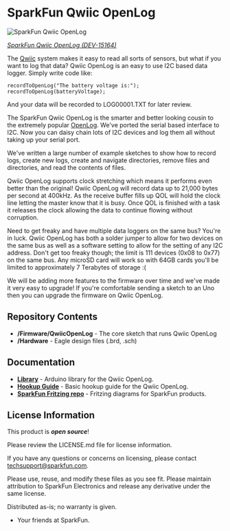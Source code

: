 SparkFun Qwiic OpenLog
========================================

![SparkFun Qwiic OpenLog](https://cdn.sparkfun.com/assets/parts/1/3/5/5/4/15164-SparkFun_Qwiic_OpenLog-01.jpg)

[*SparkFun Qwiic OpenLog (DEV-15164)*](https://www.sparkfun.com/products/15164)

The [Qwiic](https://www.sparkfun.com/qwiic) system makes it easy to read all sorts of sensors, but what if you want to log that data? Qwiic OpenLog is an easy to use I2C based data logger. Simply write code like:

    recordToOpenLog("The battery voltage is:");
    recordToOpenLog(batteryVoltage);

And your data will be recorded to LOG00001.TXT for later review. 

The SparkFun Qwiic OpenLog is the smarter and better looking cousin to the extremely popular [OpenLog](https://www.sparkfun.com/products/13712). We've ported the serial based interface to I2C. Now you can daisy chain lots of I2C devices and log them all without taking up your serial port.

We've written a large number of example sketches to show how to record logs, create new logs, create and navigate directories, remove files and directories, and read the contents of files. 

Qwiic OpenLog supports clock stretching which means it performs even better than the original! Qwiic OpenLog will record data up to 21,000 bytes per second at 400kHz. As the receive buffer fills up QOL will hold the clock line letting the master know that it is busy. Once QOL is finished with a task it releases the clock allowing the data to continue flowing without corruption.

Need to get freaky and have multiple data loggers on the same bus? You're in luck. Qwiic OpenLog has both a solder jumper to allow for two devices on the same bus as well as a software setting to allow for the setting of any I2C address. Don't get too freaky though; the limit is 111 devices (0x08 to 0x77) on the same bus. Any microSD card will work so with 64GB cards you'll be limited to approximately 7 Terabytes of storage :(

We will be adding more features to the firmware over time and we've made it very easy to upgrade! If you're comfortable sending a sketch to an Uno then you can upgrade the firmware on Qwiic OpenLog.

Repository Contents
-------------------

* **/Firmware/QwiicOpenLog** - The core sketch that runs Qwiic OpenLog
* **/Hardware** - Eagle design files (.brd, .sch)

Documentation
--------------
* **[Library](https://github.com/sparkfun/SparkFun_Qwiic_OpenLog_Arduino_Library)** - Arduino library for the Qwiic OpenLog.
* **[Hookup Guide](https://learn.sparkfun.com/tutorials/qwiic-openlog-hookup-guide)** - Basic hookup guide for the Qwiic OpenLog.
* **[SparkFun Fritzing repo](https://github.com/sparkfun/Fritzing_Parts)** - Fritzing diagrams for SparkFun products.


License Information
-------------------

This product is _**open source**_! 

Please review the LICENSE.md file for license information. 

If you have any questions or concerns on licensing, please contact techsupport@sparkfun.com.

Please use, reuse, and modify these files as you see fit. Please maintain attribution to SparkFun Electronics and release any derivative under the same license.

Distributed as-is; no warranty is given.

- Your friends at SparkFun.
